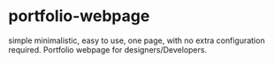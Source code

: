 # portfolio-webpage
simple minimalistic, easy to use, one page, with no extra configuration required. Portfolio webpage for designers/Developers.
